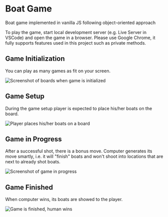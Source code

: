 # Boat Game

Boat game implemented in vanilla JS following object-oriented approach

To play the game, start local development server (e.g. Live Server in VSCode) and open the game in a browser. Please use Google Chrome, it fully supports features used in this project such as private methods. 

## Game Initialization

You can play as many games as fit on your screen.

![Screenshot of boards when game is initialized](https://user-images.githubusercontent.com/15276644/113408953-99469900-93b0-11eb-8466-d3e84e013d83.PNG)


## Game Setup

During the game setup player is expected to place his/her boats on the board.

![Player places his/her boats on a board](https://user-images.githubusercontent.com/15276644/113408984-a6fc1e80-93b0-11eb-8f39-5481c110577e.PNG)


## Game in Progress

After a successful shot, there is a bonus move. Computer generates its move smartly, i.e. it will "finish" boats and won't shoot into locations that are next to already shot boats.

![Screenshot of game in progress](https://user-images.githubusercontent.com/15276644/113409010-b1b6b380-93b0-11eb-8833-88364e834d60.PNG)


## Game Finished

When computer wins, its boats are showed to the player.

![Game is finished, human wins](https://user-images.githubusercontent.com/15276644/113409027-baa78500-93b0-11eb-9a81-44f3955fc7a8.PNG)

